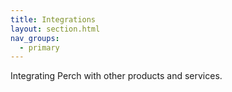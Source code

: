 ```yaml
---
title: Integrations
layout: section.html
nav_groups:
  - primary
---
```


Integrating Perch with other products and services.
